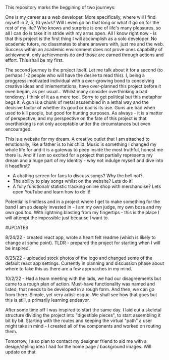 This repository marks the beggining of two journeys:

One is my career as a web developer. More specifically, where will I find myself in 2, 5, 10 years? Will I even go on that long or what if go on for the rest of my life? Who knows and surprise is one of life's many pleasures, so all I can do is take it in stride with my arms open. All I know right now - is that this project is the first thing I will accomplish as a solo developer. No academic tutors, no classmates to share answers with, just me and the web. Success within an academic environment does not prove ones capability of achievment, only achievments do and those are earned through actions and effort. This shall be my first.

The second journey is the project itself. Let me talk about it for a second (to perhaps 1-2 people who will have the desire to read this). I, being a proggress-motivated individual with a ever-growing bond to conceiving creative ideas and imlementations, have over-planned this project before it even began, as per usual... 
Whilst many consider overthinking a bad tendency, I think of it as a mere tool. Sorry to get political but this metaphor begs it: A gun is a chunk of metal asssembled in a lethal way and the decisive factor of whether its good or bad is its use. Guns are bad when used to kill people, but good for hunting purposes. 
As always - it is a matter of perspective, and my perspective on the fate of this project is that overthinking is not only acceptable under the circumstances but even encouraged. 

This is a website for my dream. A creative outlet that I am attached to emotionally, like a father is to his child. Music is something I changed my whole life for and it is a gateway to peep inside the most truthful, honest me there is. And if I am so excited for a project that partially represents my dream and a huge part of my identity - why not indulge myself and dive into it headfirst? 

- A chatting screen for fans to discuss songs? Why the hell not?
- The ability to play songs whilst on the website? Lets do it!
- A fully functional/ statistic tracking online shop with merchandise? Lets open YouTube and learn how to do it!

Potential is limitless and in a project where I get to make something for the band I am so deeply invested in - I am my own judge, my own boss and my own god too.
With lightning blasting from my fingertips - this is the place I will attempt the impossible just because I want to.

#UPDATES

8/24/22 - created react app, wrote a heart felt readme (which is likely to change at some point). TLDR - prepared the project for starting when I will be inspired.

8/25/22 - uploaded stock photos of the logo and changed some of the default react app settings. Currently in planning and discussion phase about where to take this as there are a few approaches in my mind.

10/2/22 - Had a team meeting with the lads, we had our disagreements but came to a rough plan of action. Must-have functionality was named and listed, that needs to be developed in a rough form. And then, we can go from there. Simple, yet very artist-esque. We shall see how that goes but this is still, a primarily learning endeavor. 

After some time off I was inspired to start the same day. I laid out a skeletal structure dividing the project into "digestible pieces", to start assembling it bit by bit. Starting with the routes and keeping the virtual "path" a user might take in mind - I created all of the components and worked on routing them. 

Tomorrow, I also plan to contact my designer friend to aid me with a design/styling idea I had for the home page / background images. Will update on that.
